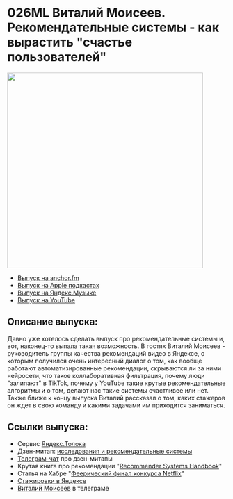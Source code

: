 # 026ML Виталий Моисеев. Рекомендательные системы - как вырастить "счастье пользователей"

<img src="foto/Moiseev.png" width="450"/>

- [Выпуск на anchor.fm](https://anchor.fm/kmsrus/episodes/026-ML--------e12loa9)
- [Выпуск на Apple подкастах](https://podcasts.apple.com/ru/podcast/machine-learning-podcast/id1495052772?l=en&i=1000525313402)
- [Выпуск на Яндекс.Музыке](https://music.yandex.ru/album/9781458/track/85188685)
- [Выпуск на YouTube](https://youtu.be/VN30fwENeD0)

## Описание выпуска:

Давно уже хотелось сделать выпуск про рекомендательные системы и, вот, наконец-то выпала такая возможность. В гостях Виталий Моисеев - руководитель группы качества рекомендаций видео в Яндексе, с которым получился очень интересный диалог о том, как вообще работают автоматизированные рекомендации, скрываются ли за ними нейросети, что такое коллаборативная фильтрация, почему люди "залипают" в TikTok, почему у YouTube такие крутые рекомендательные алгоритмы и о том, делают нас такие системы счастливее или нет. Также ближе к концу выпуска Виталий рассказал о том, каких стажеров он ждет в свою команду и какими задачами им приходится заниматься.

## Ссылки выпуска:

- Сервис [Яндекс.Толока](https://toloka.yandex.ru/)
- Дзен-митап: [исследования и рекомендательные системы](https://youtu.be/4JhAiJ2W1i4)
- [Телеграм-чат](https://t.me/zenmeetup) про дзен-митапы
- Крутая книга про рекомендации "[Recommender Systems Handbook](https://g.co/kgs/Gm7i5w)"
- Статья на Хабре "[Феерический финал конкурса Netflix](https://habr.com/ru/post/65476/)"
- [Стажировки в Яндексе](https://yandex.ru/yaintern/)
- [Виталий Моисеев](@msvvitaly) в телеграме
